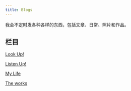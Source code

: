 ```yaml
---
title: Blogs
---
```


我会不定时发各种各样的东西，包括文章、日常、照片和作品。

## 栏目

[Look Up!](Science/Readme.md)

[Listen Up!](Music/Readme.md)

[My Life](Life/Readme.md)

[The works](Works/Readme.md)
